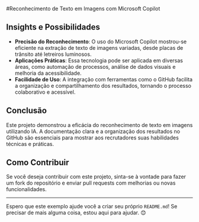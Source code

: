 #Reconhecimento de Texto em Imagens com Microsoft Copilot

## Insights e Possibilidades
- **Precisão do Reconhecimento**: O uso do Microsoft Copilot mostrou-se eficiente na extração de texto de imagens variadas, desde placas de trânsito até letreiros luminosos.
- **Aplicações Práticas**: Essa tecnologia pode ser aplicada em diversas áreas, como automação de processos, análise de dados visuais e melhoria da acessibilidade.
- **Facilidade de Uso**: A integração com ferramentas como o GitHub facilita a organização e compartilhamento dos resultados, tornando o processo colaborativo e acessível.

## Conclusão
Este projeto demonstrou a eficácia do reconhecimento de texto em imagens utilizando IA. A documentação clara e a organização dos resultados no GitHub são essenciais para mostrar aos recrutadores suas habilidades técnicas e práticas.

## Como Contribuir
Se você deseja contribuir com este projeto, sinta-se à vontade para fazer um fork do repositório e enviar pull requests com melhorias ou novas funcionalidades.

---

Espero que este exemplo ajude você a criar seu próprio `README.md`! Se precisar de mais alguma coisa, estou aqui para ajudar. 😊
